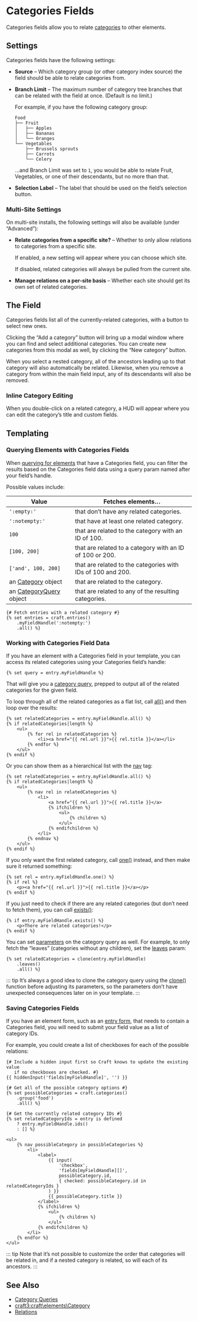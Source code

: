 # Categories Fields

Categories fields allow you to relate [categories](categories.md) to other elements.

## Settings

Categories fields have the following settings:

- **Source** – Which category group (or other category index source) the field should be able to relate categories from.
- **Branch Limit** – The maximum number of category tree branches that can be related with the field at once. (Default is no limit.)

  For example, if you have the following category group:

  ```
  Food
  ├── Fruit
  │   ├── Apples
  │   ├── Bananas
  │   └── Oranges
  └── Vegetables
      ├── Brussels sprouts
      ├── Carrots
      └── Celery
  ```

  …and Branch Limit was set to `1`, you would be able to relate Fruit, Vegetables, or one of their descendants, but no more than that.

- **Selection Label** – The label that should be used on the field’s selection button.

### Multi-Site Settings

On multi-site installs, the following settings will also be available (under “Advanced”):

- **Relate categories from a specific site?** – Whether to only allow relations to categories from a specific site.

  If enabled, a new setting will appear where you can choose which site.

  If disabled, related categories will always be pulled from the current site.

- **Manage relations on a per-site basis** – Whether each site should get its own set of related categories.

## The Field

Categories fields list all of the currently-related categories, with a button to select new ones.

Clicking the “Add a category” button will bring up a modal window where you can find and select additional categories. You can create new categories from this modal as well, by clicking the “New category” button.

When you select a nested category, all of the ancestors leading up to that category will also automatically be related. Likewise, when you remove a category from within the main field input, any of its descendants will also be removed.

### Inline Category Editing

When you double-click on a related category, a HUD will appear where you can edit the category’s title and custom fields.

## Templating

### Querying Elements with Categories Fields

When [querying for elements](element-queries.md) that have a Categories field, you can filter the results based on the Categories field data using a query param named after your field’s handle.

Possible values include:

| Value | Fetches elements…
| - | -
| `':empty:'` | that don’t have any related categories.
| `':notempty:'` | that have at least one related category.
| `100` | that are related to the category with an ID of 100.
| `[100, 200]` | that are related to a category with an ID of 100 or 200.
| `['and', 100, 200]` | that are related to the categories with IDs of 100 and 200.
| an [Category](craft3:craft\elements\Category) object | that are related to the category.
| an [CategoryQuery](craft3:craft\elements\db\CategoryQuery) object | that are related to any of the resulting categories.

```twig
{# Fetch entries with a related category #}
{% set entries = craft.entries()
    .myFieldHandle(':notempty:')
    .all() %}
```

### Working with Categories Field Data

If you have an element with a Categories field in your template, you can access its related categories using your Categories field’s handle:

```twig
{% set query = entry.myFieldHandle %}
```

That will give you a [category query](categories.md#querying-categories), prepped to output all of the related categories for the given field.

To loop through all of the related categories as a flat list, call [all()](craft3:craft\db\Query::all()) and then loop over the results:

```twig
{% set relatedCategories = entry.myFieldHandle.all() %}
{% if relatedCategories|length %}
    <ul>
        {% for rel in relatedCategories %}
            <li><a href="{{ rel.url }}">{{ rel.title }}</a></li>
        {% endfor %}
    </ul>
{% endif %}
```

Or you can show them as a hierarchical list with the [nav](dev/tags.md#nav) tag:

```twig
{% set relatedCategories = entry.myFieldHandle.all() %}
{% if relatedCategories|length %}
    <ul>
        {% nav rel in relatedCategories %}
            <li>
                <a href="{{ rel.url }}">{{ rel.title }}</a>
                {% ifchildren %}
                    <ul>
                        {% children %}
                    </ul>
                {% endifchildren %}
            </li>
        {% endnav %}
    </ul>
{% endif %}
```

If you only want the first related category, call [one()](craft3:craft\db\Query::one()) instead, and then make sure it returned something:

```twig
{% set rel = entry.myFieldHandle.one() %}
{% if rel %}
    <p><a href="{{ rel.url }}">{{ rel.title }}</a></p>
{% endif %}
```

If you just need to check if there are any related categories (but don’t need to fetch them), you can call [exists()](craft3:craft\db\Query::exists()):

```twig
{% if entry.myFieldHandle.exists() %}
    <p>There are related categories!</p>
{% endif %}
```

You can set [parameters](categories.md#parameters) on the category query as well. For example, to only fetch the “leaves” (categories without any children), set the [leaves](categories.md#leaves) param:

```twig
{% set relatedCategories = clone(entry.myFieldHandle)
    .leaves()
    .all() %}
```

::: tip
It’s always a good idea to clone the category query using the [clone()](./dev/functions.md#clone) function before adjusting its parameters, so the parameters don’t have unexpected consequences later on in your template.
:::

### Saving Categories Fields

If you have an element form, such as an [entry form](https://craftcms.com/knowledge-base/entry-form), that needs to contain a Categories field, you will need to submit your field value as a list of category IDs.

For example, you could create a list of checkboxes for each of the possible relations:

```twig
{# Include a hidden input first so Craft knows to update the existing value
   if no checkboxes are checked. #}
{{ hiddenInput('fields[myFieldHandle]', '') }}

{# Get all of the possible category options #}
{% set possibleCategories = craft.categories()
    .group('food')
    .all() %}

{# Get the currently related category IDs #}
{% set relatedCategoryIds = entry is defined
    ? entry.myFieldHandle.ids()
    : [] %}

<ul>
    {% nav possibleCategory in possibleCategories %}
        <li>
            <label>
                {{ input(
                    'checkbox',
                    'fields[myFieldHandle][]',
                    possibleCategory.id,
                    { checked: possibleCategory.id in relatedCategoryIds }
                ) }}
                {{ possibleCategory.title }}
            </label>
            {% ifchildren %}
                <ul>
                    {% children %}
                </ul>
            {% endifchildren %}
        </li>
    {% endfor %}
</ul>
```

::: tip
Note that it’s not possible to customize the order that categories will be related in, and if a nested category is related, so will each of its ancestors.
:::

## See Also

* [Category Queries](categories.md#querying-categories)
* <craft3:craft\elements\Category>
* [Relations](relations.md)
